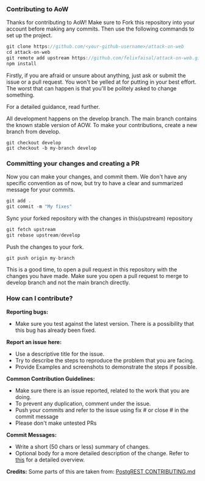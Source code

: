 ### Contributing to AoW

Thanks for contributing to AoW! Make sure to Fork this repository into your account before making any commits. Then use the following commands to set up the project.

```jsx
git clone https://github.com/<your-github-username>/attack-on-web
cd attack-on-web
git remote add upstream https://github.com/felixfaisal/attack-on-web.git
npm install
```

Firstly, if you are afraid or unsure about anything, just ask or submit the issue or a pull request. You won't be yelled at for putting in your best effort. The worst that can happen is that you'll be politely asked to change something.

For a detailed guidance, read further.

All development happens on the develop branch. The main branch contains the known stable version of AOW. To make your contributions, create a new branch from develop.

```
git checkout develop
git checkout -b my-branch develop
```

### Committing your changes and creating a PR

Now you can make your changes, and commit them. We don't have any specific convention as of now, but try to have a clear and summarized message for your commits.

```jsx
git add .
git commit -m "My fixes"

```

Sync your forked repository with the changes in this(upstream) repository

```jsx
git fetch upstream
git rebase upstream/develop
```

Push the changes to your fork.

```jsx
git push origin my-branch
```

This is a good time, to open a pull request in this repository with the changes you have made. Make sure you open a pull request to merge to develop branch and not the main branch directly.

### How can I contribute?

**Reporting bugs:**

- Make sure you test against the latest version. There is a possibility that this bug has already been fixed.

**Report an issue here:**

- Use a descriptive title for the issue.
- Try to describe the steps to reproduce the problem that you are facing.
- Provide Examples and screenshots to demonstrate the steps if possible.

**Common Contribution Guidelines:**

- Make sure there is an issue reported, related to the work that you are doing.
- To prevent any duplication, comment under the issue.
- Push your commits and refer to the issue using fix #<issue-no> or close #<issue-no> in the commit message
- Please don't make untested PRs

**Commit Messages:**

- Write a short (50 chars or less) summary of changes.
- Optional body for a more detailed description of the change. Refer to [this](https://github.com/erlang/otp/wiki/writing-good-commit-messages) for a detailed overview.

**Credits:** Some parts of this are taken from: [PostgREST CONTRIBUTING.md](https://github.com/PostgREST/postgrest/blob/main/.github/CONTRIBUTING.md)
